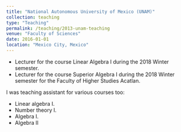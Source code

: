 ```yaml
---
title: "National Autonomous University of Mexico (UNAM)"
collection: teaching
type: "Teaching"
permalink: /teaching/2013-unam-teaching
venue: "Faculty of Sciences"
date: 2016-01-01
location: "Mexico City, Mexico"
---
```


- Lecturer for the course Linear Algebra I during the 2018 Winter semester.
- Lecturer for the course Superior Algebra I during the 2018 Winter semester for the Faculty of Higher Studies Acatlan.

I was teaching assistant for various courses too:

- Linear algebra I.
- Number theory I.
- Algebra I. 
- Algebra II
